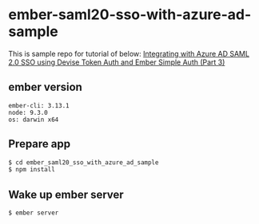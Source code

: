 # ember-saml20-sso-with-azure-ad-sample

This is sample repo for tutorial of below:
[Integrating with Azure AD SAML 2.0 SSO using Devise Token Auth and Ember Simple Auth (Part 3)](https://medium.com/@pavloosadchyi/integrating-with-azure-ad-saml-2-0-sso-using-devise-token-auth-and-ember-simple-auth-part-3-330016641791)

## ember version
```ember
ember-cli: 3.13.1
node: 9.3.0
os: darwin x64
```

## Prepare app
```bash
$ cd ember_saml20_sso_with_azure_ad_sample
$ npm install
```

## Wake up ember server
```bash
$ ember server
```
